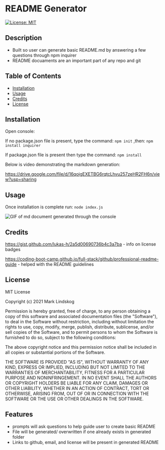 # README Generator

[![License: MIT](https://img.shields.io/badge/License-MIT-yellow.svg)](https://opensource.org/licenses/MIT)

## Description

- Built so user can generate basic README.md by answering a few questions through npm inquirer
- README docuaments are an important part of any repo and git

## Table of Contents

- [Installation](#installation)
- [Usage](#usage)
- [Credits](#credits)
- [License](#license)

## Installation

Open console:

If no package.json file is present, type the command: `npm init` ,then: `npm install inquirer`

If package.json file is present then type the command: `npm install`

Below is video demonstrating the markdown generation:

https://drive.google.com/file/d/16qoigEXETBG6rqtcLhvu257zeHR2FH6n/view?usp=sharing

## Usage

Once installation is complete run: `node index.js`

![GIF of md document generated through the console](./img/README.md_Generator.gif)

## Credits

https://gist.github.com/lukas-h/2a5d00690736b4c3a7ba - info on license badges

https://coding-boot-camp.github.io/full-stack/github/professional-readme-guide - helped with the README guidelines

## License

MIT License

Copyright (c) 2021 Mark Lindskog

Permission is hereby granted, free of charge, to any person obtaining a copy
of this software and associated documentation files (the "Software"), to deal
in the Software without restriction, including without limitation the rights
to use, copy, modify, merge, publish, distribute, sublicense, and/or sell
copies of the Software, and to permit persons to whom the Software is
furnished to do so, subject to the following conditions:

The above copyright notice and this permission notice shall be included in all
copies or substantial portions of the Software.

THE SOFTWARE IS PROVIDED "AS IS", WITHOUT WARRANTY OF ANY KIND, EXPRESS OR
IMPLIED, INCLUDING BUT NOT LIMITED TO THE WARRANTIES OF MERCHANTABILITY,
FITNESS FOR A PARTICULAR PURPOSE AND NONINFRINGEMENT. IN NO EVENT SHALL THE
AUTHORS OR COPYRIGHT HOLDERS BE LIABLE FOR ANY CLAIM, DAMAGES OR OTHER
LIABILITY, WHETHER IN AN ACTION OF CONTRACT, TORT OR OTHERWISE, ARISING FROM,
OUT OF OR IN CONNECTION WITH THE SOFTWARE OR THE USE OR OTHER DEALINGS IN THE
SOFTWARE.

## Features

- prompts will ask questions to help guide user to create basic README
- File will be generated/ overwritten if one already exists in generated folder
- Links to github, email, and license will be present in generated README
